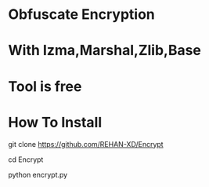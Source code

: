# Obfuscate Encryption
# With Izma,Marshal,Zlib,Base

# Tool is free

# How To Install
git clone https://github.com/REHAN-XD/Encrypt


cd Encrypt


python encrypt.py

